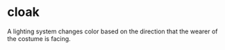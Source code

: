 # cloak
A lighting system changes color based on the direction that the wearer of the costume is facing. 
